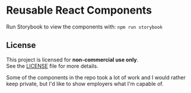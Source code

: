 # Reusable React Components

Run Storybook to view the components with: `npm run storybook`

## License

This project is licensed for **non-commercial use only**.  
See the [LICENSE](./LICENSE) file for more details.

Some of the components in the repo took a lot of work and I would rather keep private, but I'd like to show employers what I'm capable of.